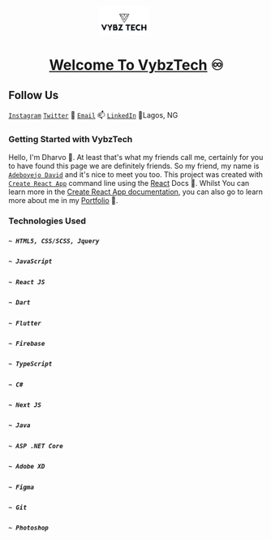 <div align="center"> <img
  src="VYBZTECH%20MAIN.png"
  alt="VybzTech Logo Image"
  title="Betfuse Logo"
  style="display: inline-block; width: 100px;padding-right: 3rem;">
  <h1><a href='https://portfolio-page-7.web.app/' target="_blank">Welcome To VybzTech</a> ♾</h1>
</div>

## Follow Us
[`Instagram`](https://www.instagram.com/vybz.tech)
[`Twitter`](https://twitter.com/djay_vybz) 📧
[`Email`](https://mailto.adedave77@gmail.com) 📫
[`LinkedIn`](https://ng.linkedin.com/in/VybzTech) 
📍Lagos, NG

### Getting Started with VybzTech
Hello, I'm Dharvo 👋. At least that's what my friends call me, certainly for you to have found this page we are definitely friends. So my friend, my name is  [`Adeboyejo David`](https://www.facebook.com/david.adeyinka94) and it's nice to meet you too.
This project was created with [`Create React App`](https://github.com/facebook/create-react-app) command line using the [React](https://react.dev/) Docs 👀. Whilst You can learn more in the [Create React App documentation](https://facebook.github.io/create-react-app/docs/getting-started), you can also go to learn more about me in my [Portfolio](https://portfolio-page-7.web.app/) 💞️.

### Technologies Used
##### `~ HTML5, CSS/SCSS, Jquery`
##### `~ JavaScript`
##### `~ React JS`
##### `~ Dart`
##### `~ Flutter`
##### `~ Firebase`
##### `~ TypeScript`
##### `~ C#`
##### `~ Next JS`
##### `~ Java`
##### `~ ASP .NET Core`
##### `~ Adobe XD`
##### `~ Figma`
##### `~ Git`
##### `~ Photoshop`
